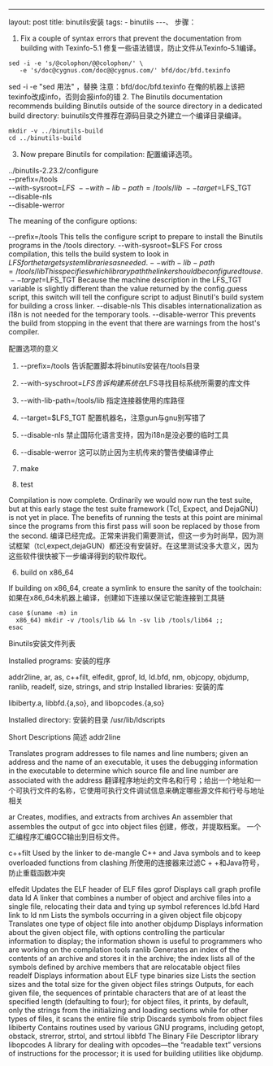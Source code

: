 ---
layout: post
title: binutils安装
tags:
    - binutils
---、
步骤：

1. Fix a couple of syntax errors that prevent the documentation from building with Texinfo-5.1
修复一些语法错误，防止文件从Texinfo-5.1编译。

>
	sed -i -e 's/@colophon/@@colophon/' \
       -e 's/doc@cygnus.com/doc@@cygnus.com/' bfd/doc/bfd.texinfo

sed -i -e "sed 用法" ，替换
注意：bfd/doc/bfd.texinfo 在俺的机器上该把texinfo改成info，否则会报info的错
2. The Binutils documentation recommends building Binutils outside of the source directory in a dedicated build directory:
buinutils文件推荐在源码目录之外建立一个编译目录编译。 

>
	mkdir -v ../binutils-build
	cd ../binutils-build

3. Now prepare Binutils for compilation:
 配置编译选项。

>
../binutils-2.23.2/configure   \
    --prefix=/tools            \
    --with-sysroot=$LFS        \
    --with-lib-path=/tools/lib \
    --target=$LFS_TGT          \
    --disable-nls              \
    --disable-werror


The meaning of the configure options:

--prefix=/tools
This tells the configure script to prepare to install the Binutils programs in the /tools directory.
--with-sysroot=$LFS
For cross compilation, this tells the build system to look in $LFS for the target system libraries as needed.
--with-lib-path=/tools/lib
This specifies which library path the linker should be configured to use.
--target=$LFS_TGT
Because the machine description in the LFS_TGT variable is slightly different than the value returned by the config.guess script, this switch will tell the configure script to adjust Binutil's build system for building a cross linker.
--disable-nls
This disables internationalization as i18n is not needed for the temporary tools.
--disable-werror
This prevents the build from stopping in the event that there are warnings from the host's compiler.

配置选项的意义
1. --prefix=/tools 告诉配置脚本将binutils安装在/tools目录
2. --with-syschroot=$LFS 告诉构建系统在$LFS寻找目标系统所需要的库文件
3. --with-lib-path=/tools/lib 指定连接器使用的库路径
4. --target=$LFS_TGT 配置机器名，注意gun与gnu别写错了
5. --disable-nls 禁止国际化语言支持，因为i18n是没必要的临时工具
6. --disable-werror 这可以防止因为主机传来的警告使编译停止

4. make 
5. test

Compilation is now complete. Ordinarily we would now run the test suite, but at this early stage the test suite framework (Tcl, Expect, and DejaGNU) is not yet in place. The benefits of running the tests at this point are minimal since the programs from this first pass will soon be replaced by those from the second.
编译已经完成。正常来讲我们需要测试，但这一步为时尚早，因为测试框架（tcl,expect,dejaGUN）都还没有安装好。在这里测试没多大意义，因为这些软件很快被下一步编译得到的软件取代。

6. build on x86_64

If building on x86_64, create a symlink to ensure the sanity of the toolchain:
如果在x86_64未机器上编译，创建如下连接以保证它能连接到工具链
>
	case $(uname -m) in
	  x86_64) mkdir -v /tools/lib && ln -sv lib /tools/lib64 ;;
	esac


Binutils安装文件列表

Installed programs:
安装的程序

addr2line, ar, as, c++filt, elfedit, gprof, ld, ld.bfd, nm, objcopy, objdump, ranlib, readelf, size, strings, and strip
Installed libraries:
安装的库

libiberty.a, libbfd.{a,so}, and libopcodes.{a,so}

Installed directory:
安装的目录
/usr/lib/ldscripts

Short Descriptions
简述
addr2line

Translates program addresses to file names and line numbers; given an address and the name of an executable, it uses the debugging information in the executable to determine which source file and line number are associated with the address
翻译程序地址的文件名和行号；给出一个地址和一个可执行文件的名称，它使用可执行文件调试信息来确定哪些源文件和行号与地址相关

ar
Creates, modifies, and extracts from archives
An assembler that assembles the output of gcc into object files
创建，修改，并提取档案。
一个汇编程序汇编GCC输出到目标文件。

c++filt
Used by the linker to de-mangle C++ and Java symbols and to keep overloaded functions from clashing
所使用的连接器来过滤C + +和Java符号，防止重载函数冲突

elfedit
Updates the ELF header of ELF files
gprof
Displays call graph profile data
ld
A linker that combines a number of object and archive files into a single file, relocating their data and tying up symbol references
ld.bfd
Hard link to ld
nm
Lists the symbols occurring in a given object file
objcopy
Translates one type of object file into another
objdump
Displays information about the given object file, with options controlling the particular information to display; the information shown is useful to programmers who are working on the compilation tools
ranlib
Generates an index of the contents of an archive and stores it in the archive; the index lists all of the symbols defined by archive members that are relocatable object files
readelf
Displays information about ELF type binaries
size
Lists the section sizes and the total size for the given object files
strings
Outputs, for each given file, the sequences of printable characters that are of at least the specified length (defaulting to four); for object files, it prints, by default, only the strings from the initializing and loading sections while for other types of files, it scans the entire file
strip
Discards symbols from object files
libiberty
Contains routines used by various GNU programs, including getopt, obstack, strerror, strtol, and strtoul
libbfd
The Binary File Descriptor library
libopcodes
A library for dealing with opcodes—the “readable text” versions of instructions for the processor; it is used for building utilities like objdump.